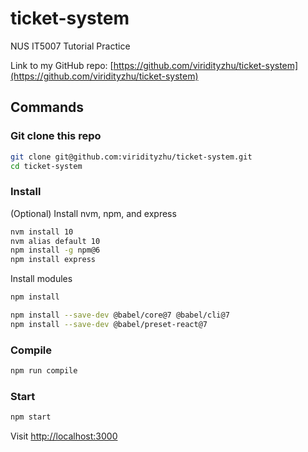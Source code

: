 # ticket-system
NUS IT5007 Tutorial Practice

Link to my GitHub repo: [https://github.com/viridityzhu/ticket-system](https://github.com/viridityzhu/ticket-system)

## Commands

### Git clone this repo

```sh
git clone git@github.com:viridityzhu/ticket-system.git
cd ticket-system
```

### Install

(Optional) Install nvm, npm, and express
```sh
nvm install 10
nvm alias default 10
npm install -g npm@6
npm install express
```

Install modules
```sh
npm install

npm install --save-dev @babel/core@7 @babel/cli@7
npm install --save-dev @babel/preset-react@7
```

### Compile

```sh
npm run compile
```

### Start

```sh
npm start
```

Visit [http://localhost:3000](http://localhost:3000)